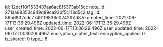 id: 12dcf10f1533437aa6ac815373ab15cc
note_id: 271aa88353c949d89ca93bf5c118d5c2
tag_id: 86b6832cdc77491f9836e0242fb1d87e
created_time: 2022-06-17T13:36:29.496Z
updated_time: 2022-06-17T13:36:29.496Z
user_created_time: 2022-06-17T13:36:29.496Z
user_updated_time: 2022-06-17T13:36:29.496Z
encryption_cipher_text: 
encryption_applied: 0
is_shared: 0
type_: 6